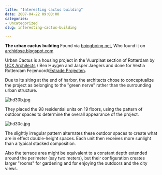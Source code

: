 ```yaml
---
title: "Interesting cactus building"
date: 2007-04-22 09:00:00
categories:
- Uncategorized
slug: interesting-cactus-building

---
```


<strong>The urban cactus building</strong>
Found via <a href="http://www.boingboing.net/2006/11/30/cactus_building.html">boingboing.net,</a> Who found it on <a href="http://www.boingboing.net/2006/11/30/cactus_building.html"></a><a href="http://archidose.blogspot.com/2006/10/half-dose-30-urban-cactus.html">archidose.blogspot.com</a>

Urban Cactus is a housing project in the Vuurplaat section of Rotterdam by <a href="http://www.ucxarchitects.com/">UCX Architects</a> / Ben Huygen and Jasper Jaegers and done for Vestia Rotterdam Feijenoord/<a href="http://www.estrade.nl/">Estrade Projecten</a>.

Due to its siting at the end of harbor, the architects chose to conceptualize the project as belonging to the "green nerve" rather than the surrounding urban structure.

<img src="/public/uploads/2007/04/hd30b.jpg" alt="hd30b.jpg" />

They placed the 98 residential units on 19 floors, using the pattern of outdoor spaces to determine the overall appearance of the project.

<img src="/public/uploads/2007/04/hd30c.jpg" alt="hd30c.jpg" />

The slightly irregular pattern alternates these outdoor spaces to create what are in effect double-height spaces. Each unit then receives more sunlight than a typical stacked composition.

Also the terrace area might be equivalent to a constant depth extended around the perimeter (say two meters), but their configuration creates larger "rooms" for gardening and for enjoying the outdoors and the city views.
